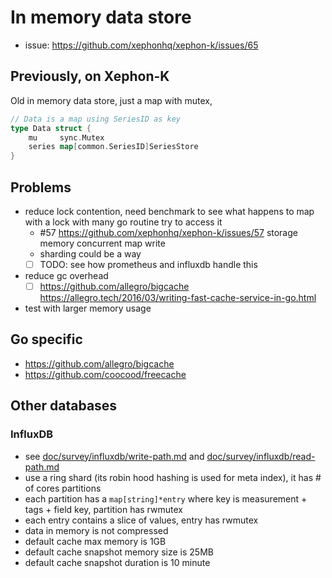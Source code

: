 # In memory data store

- issue: https://github.com/xephonhq/xephon-k/issues/65

## Previously, on Xephon-K

Old in memory data store, just a map with mutex,

````go
// Data is a map using SeriesID as key
type Data struct {
	mu     sync.Mutex
	series map[common.SeriesID]SeriesStore
}
````

## Problems

- reduce lock contention, need benchmark to see what happens to map with a lock with many go routine try to access it
  - #57 https://github.com/xephonhq/xephon-k/issues/57 storage memory concurrent map write
  - sharding could be a way
  - [ ] TODO: see how prometheus and influxdb handle this
- reduce gc overhead
  - [ ] https://github.com/allegro/bigcache https://allegro.tech/2016/03/writing-fast-cache-service-in-go.html
- test with larger memory usage


## Go specific

- https://github.com/allegro/bigcache
- https://github.com/coocood/freecache

## Other databases

### InfluxDB

- see [doc/survey/influxdb/write-path.md](../survey/influxdb/write-path.md) and [doc/survey/influxdb/read-path.md](../survey/influxdb/read-path.md)
- use a ring shard (its robin hood hashing is used for meta index), it has # of cores partitions
- each partition has a `map[string]*entry` where key is measurement + tags + field key, partition has rwmutex
- each entry contains a slice of values, entry has rwmutex
- data in memory is not compressed
- default cache max memory is 1GB 
- default cache snapshot memory size is 25MB 
- default cache snapshot duration is 10 minute